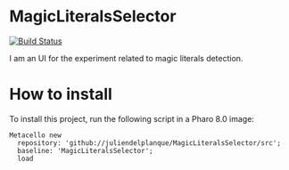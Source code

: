 # MagicLiteralsSelector
[![Build Status](https://travis-ci.org/juliendelplanque/MagicLiteralsSelector.svg?branch=master)](https://travis-ci.org/juliendelplanque/MagicLiteralsSelector)

I am an UI for the experiment related to magic literals detection.

# How to install
To install this project, run the following script in a Pharo 8.0 image:

```Smalltalk
Metacello new
  repository: 'github://juliendelplanque/MagicLiteralsSelector/src';
  baseline: 'MagicLiteralsSelector';
  load
```
